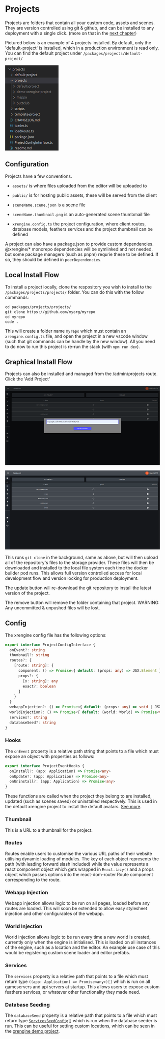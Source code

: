 # Projects

Projects are folders that contain all your custom code, assets and scenes. They are version controlled using git & github, and can be installed to any deployment with a single click. (more on that in the [next chapter](./04-editor-scenes-locations.md))

Pictured below is an example of 4 projects installed. By default, only the 'default-project' is installed, which in a production environment is read only. You can find the default project under `/packages/projects/default-project/`

![](./images/03-projects-folder.png)

## Configuration

Projects have a few conventions.

- `assets/` is where files uploaded from the editor will be uploaded to

- `public/` is for hosting public assets, these will be served from the client 

- `sceneName.scene.json` is a scene file

- `sceneName.thumbnail.png` is an auto-generated scene thumbmail file

- `xrengine.config.ts` the project configuration, where client routes, database models, feathers services and the project thumbnail can be defined

A project can also have a package.json to provide custom dependencies. @xrengine/* monorepo dependencies will be symlinked and not needed, but some package managers (such as pnpm) requrie these to be defined. If so, they should be defined in `peerDependencies`.

## Local Install Flow

To install a project locally, clone the respository you wish to install to the `/packages/projects/projects/` folder. You can do this with the follow commands:

```
cd packages/projects/projects/
git clone https://github.com/myorg/myrepo
cd myrepo 
code .
```

This will create a folder name `myrepo` which must contain an `xrengine.config.ts` file, and open the project in a new vscode window (such that git commands can be handle by the new window). All you need to do now to run this project is re-run the stack (with `npm run dev`).


## Graphical Install Flow

Projects can also be installed and managed from the /admin/projects route. Click the 'Add Project' 

![](./images/03-projects-admin-install-new.png)

![](./images/03-projects-admin.png)

This runs `git clone` in the background, same as above, but will then upload all of the repository's files to the storage provider. These files will then be downloaded and installed to the local file system each time the docker builder pod runs. This allows full version controlled access for local development flow and version locking for production deployment.

The update button will re-download the git repository to install the latest version of the project.

The remove button will remove the folder containing that project. WARNING: Any uncommitted & unpushed files will be lost.

## Config

The xrengine config file has the following options:
```ts
export interface ProjectConfigInterface {
  onEvent?: string
  thumbnail?: string
  routes?: {
    [route: string]: {
      component: () => Promise<{ default: (props: any) => JSX.Element }>
      props?: {
        [x: string]: any
        exact?: boolean
      }
    }
  }
  webappInjection?: () => Promise<{ default: (props: any) => void | JSX.Element }>
  worldInjection?: () => Promise<{ default: (world: World) => Promise<void> }>
  services?: string
  databaseSeed?: string
}
```

### Hooks
The `onEvent` property is a relative path string that points to a file which must expose an object with properties as follows:

```ts
export interface ProjectEventHooks {
  onInstall?: (app: Application) => Promise<any>
  onUpdate?: (app: Application) => Promise<any>
  onUninstall?: (app: Application) => Promise<any>
}
```

These functions are called when the project they belong to are installed, updated (such as scenes saved) or uninstalled respectively. This is used in the default xrengine project to install the default avatars. [See more](../packages/projects/default-project/projectEventHooks.ts).

### Thumbnail

This is a URL to a thumbnail for the project.

### Routes

Routes enable users to customise the various URL paths of their website utilising dynamic loading of modules. The key of each object represents the path (with leading forward slash included) while the value represents a react component object which gets wrapped in `React.lazy()` and a props object which passes options into the react-dom-router Route component corresponding to the route.

### Webapp Injection
Webapp injection allows logic to be run on all pages, loaded before any routes are loaded. This will soon be extended to allow easy stylesheet injection and other configurables of the webapp.

### World Injection

World injection allows logic to be run every time a new world is created, currently only when the engine is initialised. This is loaded on all instances of the engine, such as a location and the editor. An example use case of this would be registering custom scene loader and editor prefabs.

### Services

The `services` property is a relative path that points to a file which must return type `((app: Application) => Promise<any>)[]` which is run on all gameservers and api servers at startup. This allows users to expose custom feathers services, or whatever other functionality they made need.

### Database Seeding

The `databaseSeed` property is a relative path that points to a file which must return type [`ServicesSeedConfig`[]](../packages/common/src/interfaces/ServicesSeedConfig.ts) which is run when the database seeder is run. This can be useful for setting custom locations, which can be seen in the [xrengine demo project](https://github.com/XRFoundation/demo-xrengine-project).
